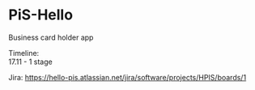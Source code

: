 # PiS-Hello
Business card holder app

Timeline:  
17.11 - 1 stage  

Jira: https://hello-pis.atlassian.net/jira/software/projects/HPIS/boards/1
